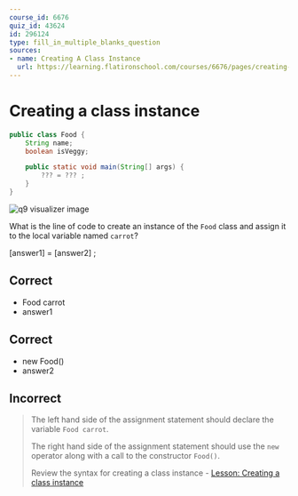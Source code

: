 ```yaml
---
course_id: 6676
quiz_id: 43624
id: 296124
type: fill_in_multiple_blanks_question
sources:
- name: Creating A Class Instance
  url: https://learning.flatironschool.com/courses/6676/pages/creating-objects
---
```


# Creating a class instance

```java
public class Food {
    String name;
    boolean isVeggy;

    public static void main(String[] args) {
        ??? = ??? ;
    }
}

```

![q9 visualizer image](https://curriculum-content.s3.amazonaws.com/6676/java-mod2-oop-fundamentals/q09.png)

What is the line of code to create an instance of the `Food` class
and assign it to the local variable named `carrot`?

[answer1] = [answer2] ;


## Correct

- Food carrot 
- answer1

## Correct

- new Food()
- answer2

## Incorrect

> The left hand side of the assignment statement should declare the variable `Food carrot`.
> 
> The right hand side of the assignment statement should use the `new` operator along with a call to the constructor `Food()`.
>
> Review the syntax for creating a class instance - [Lesson: Creating a class instance](https://learning.flatironschool.com/courses/6676/pages/creating-objects)
